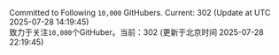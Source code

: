 Committed to Following `10,000` GitHubers. Current: <!-- FOLLOWING_COUNT -->302<!-- FOLLOWING_COUNT --> (Update at UTC <!-- LAST_UPDATED -->2025-07-28 14:19:45<!-- LAST_UPDATED -->)<br>
致力于关注`10,000`个GitHuber。当前：<!-- FOLLOWING_COUNT -->302<!-- FOLLOWING_COUNT --> (更新于北京时间 <!-- LAST_UPDATED_CST -->2025-07-28 22:19:45<!-- LAST_UPDATED_CST -->)
